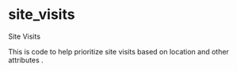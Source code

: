 # site_visits
Site Visits

This is code to help prioritize site visits based on location and other attributes
. 
